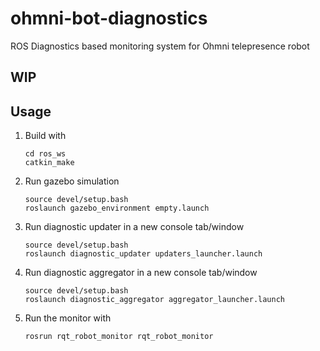 # ohmni-bot-diagnostics
ROS Diagnostics based monitoring system for Ohmni telepresence robot

## WIP

## Usage

1. Build with
    ```
    cd ros_ws
    catkin_make
    ```
2. Run gazebo simulation
    ```
    source devel/setup.bash
    roslaunch gazebo_environment empty.launch
    ```
3. Run diagnostic updater in a new console tab/window
    ```
    source devel/setup.bash
    roslaunch diagnostic_updater updaters_launcher.launch 

    ```
4. Run diagnostic aggregator in a new console tab/window
    ```
    source devel/setup.bash
    roslaunch diagnostic_aggregator aggregator_launcher.launch
    ```

5. Run the monitor with
    ```
    rosrun rqt_robot_monitor rqt_robot_monitor 
    ```